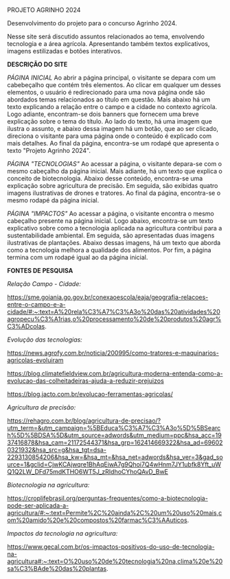 PROJETO AGRINHO 2024

Desenvolvimento do projeto para o concurso Agrinho 2024.

Nesse site será discutido assuntos relacionados ao tema, envolvendo tecnologia e a área agrícola. Apresentando também textos explicativos, imagens estilizadas e botões interativos.

**DESCRIÇÃO DO SITE**

*PÁGINA INICIAL*
Ao abrir a página principal, o visitante se depara com um cabebeçalho que contém três elementos. Ao clicar em qualquer um desses elementos, o usuário é redirecionado para uma nova página onde são abordados temas relacionados ao título em questão.
Mais abaixo há um texto explicando a relação entre o campo e a cidade no contexto agrícola.
Logo adiante, encontram-se dois banners que fornecem uma breve explicação sobre o tema do título. Ao lado do texto, há uma imagem que ilustra o assunto, e abaixo dessa imagem há um botão, que ao ser clicado, direciona o visitante para uma página onde o conteúdo é explicado com mais detalhes.
Ao final da página, encontra-se um rodapé que apresenta o texto "Projeto Agrinho 2024".

*PÁGINA "TECNOLOGIAS"*
Ao acessar a página, o visitante depara-se com o mesmo cabeçalho da página inicial. 
Mais adiante, há um texto que explica o conceito de biotecnologia. 
Abaixo desse conteúdo, encontra-se uma explicação sobre agricultura de precisão. Em seguida, são
exibidas quatro imagens ilustrativas de drones e tratores. 
Ao final da página, encontra-se o mesmo rodapé da página inicial.

*PÁGINA "IMPACTOS"*
Ao acessar a página, o visitante encontra o mesmo cabeçalho presente na página inicial.
Logo abaixo, encontra-se um texto explicativo sobre como a tecnologia aplicada na agricultura contribui para a sustentabilidade ambiental.
Em seguida, são apresentadas duas imagens ilustrativas de plantações.
Abaixo dessas imagens, há um texto que aborda como a tecnologia melhora a qualidade dos alimentos.
Por fim, a página termina com um rodapé igual ao da página inicial.


**FONTES DE PESQUISA**

*Relação Campo - Cidade:*

https://sme.goiania.go.gov.br/conexaoescola/eaja/geografia-relacoes-entre-o-campo-e-a-cidade/#:~:text=A%20rela%C3%A7%C3%A3o%20das%20atividades%20agropecu%C3%A1rias,o%20processamento%20de%20produtos%20agr%C3%ADcolas.



*Evolução das tecnologias:*

https://news.agrofy.com.br/noticia/200995/como-tratores-e-maquinarios-agricolas-evoluiram

https://blog.climatefieldview.com.br/agricultura-moderna-entenda-como-a-evolucao-das-colheitadeiras-ajuda-a-reduzir-prejuizos

https://blog.jacto.com.br/evolucao-ferramentas-agricolas/



*Agricultura de precisão:*

https://rehagro.com.br/blog/agricultura-de-precisao/?utm_term=&utm_campaign=%5BEduca%C3%A7%C3%A3o%5D%5BSearch%5D%5BDSA%5D&utm_source=adwords&utm_medium=ppc&hsa_acc=1937416878&hsa_cam=21172544371&hsa_grp=162414669322&hsa_ad=696020321932&hsa_src=g&hsa_tgt=dsa-2293130854206&hsa_kw=&hsa_mt=&hsa_net=adwords&hsa_ver=3&gad_source=1&gclid=CjwKCAjwqre1BhAqEiwA7g9Qhoi7Q4wHnm7JY1ubfk8Yft_uWQ1Q2LW_DFd75mdKTHO6WT5J_zRIdhoCYhoQAvD_BwE



*Biotecnologia na agricultura:*

https://croplifebrasil.org/perguntas-frequentes/como-a-biotecnologia-pode-ser-aplicada-a-agricultura/#:~:text=Permite%2C%20ainda%2C%20um%20uso%20mais,com%20amido%20e%20compostos%20farmac%C3%AAuticos.



*Impactos da tecnologia na agricultura:*

https://www.gecal.com.br/os-impactos-positivos-do-uso-de-tecnologia-na-agricultura#:~:text=O%20uso%20de%20tecnologia%20na,clima%20e%20sa%C3%BAde%20das%20plantas.
